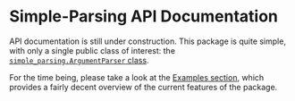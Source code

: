 # Simple-Parsing API Documentation

API documentation is still under construction.
This package is quite simple, with only a single public class of interest: the [`simple_parsing.ArgumentParser` class](https://github.com/lebrice/SimpleParsing/blob/d651d788360636d09c9d3857d5caa2b056414fd6/simple_parsing/parsing.py#L44).

For the time being, please take a look at the [Examples section](https://github.com/lebrice/SimpleParsing/tree/master/examples), which provides a fairly decent overview of the current features of the package.
